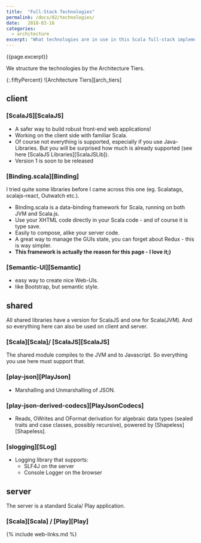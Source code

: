 ```yaml
---
title:  "Full-Stack Technologies"
permalink: /docs/02/technologies/
date:   2018-03-16
categories:
  - architecture
excerpt: "What technologies are in use in this Scala full-stack implementation."
---
```

{{page.excerpt}}

We structure the technologies by the Architecture Tiers.

{:.fiftyPercent}
![Architecture Tiers][arch_tiers]

## client
### [ScalaJS][ScalaJS]
- A safer way to build robust front-end web applications!
- Working on the client side with familiar Scala. 
- Of course not everything is supported, 
especially if you use Java-Libraries. 
But you will be surprised how much is already supported (see here [ScalaJS Libraries][ScalaJSLib]).
- Version 1 is soon to be released

### [Binding.scala][Binding]
I tried quite some libraries before I came across this one (eg. Scalatags, scalajs-react, Outwatch etc.).
- Binding.scala is a data-binding framework for Scala, running on both JVM and Scala.js.
- Use your XHTML code directly in your Scala code - and of course it is type save.
- Easily to compose, alike your server code.
- A great way to manage the GUIs state, you can forget about Redux - this is way simpler.
- **This framework is actually the reason for this page - I love it;)**

### [Semantic-UI][Semantic]
- easy way to create nice Web-UIs.
- like Bootstrap, but semantic style.

## shared
All shared libraries have a version for ScalaJS and one for Scala(JVM). 
And so everything here can also be used on client and server.

### [Scala][Scala]/ [ScalaJS][ScalaJS]
The shared module compiles to the JVM and to Javascript. 
So everything you use here must support that.

### [play-json][PlayJson]
- Marshalling and Unmarshalling of JSON.

### [play-json-derived-codecs][PlayJsonCodecs]
- Reads, OWrites and OFormat derivation for algebraic data types (sealed traits and case classes, possibly recursive), powered by [Shapeless][Shapeless].

### [slogging][SLog]
- Logging library that supports:
  - SLF4J on the server
  - Console Logger on the browser

## server
The server is a standard Scala/ Play application.
### [Scala][Scala] / [Play][Play]

{% include web-links.md %}
